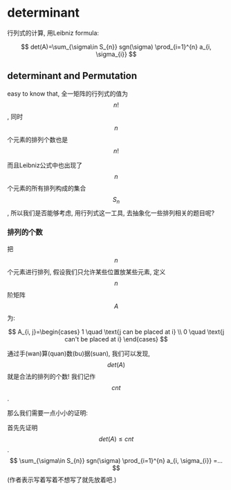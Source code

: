 # determinant
行列式的计算, 用Leibniz formula:

$$
det(A)=\sum_{\sigma\in S_{n}} sgn(\sigma) \prod_{i=1}^{n} a_{i, \sigma_{i}}
$$

## determinant and Permutation
easy to know that, 全一矩阵的行列式的值为$$n!$$, 同时$$n$$个元素的排列个数也是$$n!$$

而且Leibniz公式中也出现了$$n$$个元素的所有排列构成的集合$$S_{n}$$, 所以我们是否能够考虑, 用行列式这一工具, 去抽象化一些排列相关的题目呢?

### 排列的个数
把$$n$$个元素进行排列, 假设我们只允许某些位置放某些元素, 定义$$n$$阶矩阵$$A$$为:

$$
A_{i, j}=\begin{cases} 1 \quad \text{j can be placed at i} \\ 0 \quad \text{j can't be placed at i} \end{cases}
$$

通过手(wan)算(quan)数(bu)据(suan), 我们可以发现, $$det(A)$$就是合法的排列的个数! 我们记作$$cnt$$.

那么我们需要一点小小的证明:

首先先证明$$ det(A) \leq cnt$$.
$$
  \sum_{\sigma\in S_{n}} sgn(\sigma) \prod_{i=1}^{n} a_{i, \sigma_{i}} =...
$$
(作者表示写着写着不想写了就先放着吧.)

